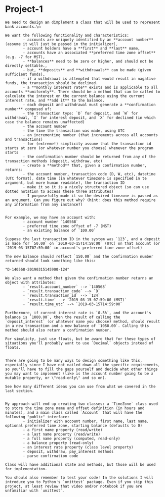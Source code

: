 # Project-1


    We need to design an dimplement a class that will be used to represent bank accounts.\n
   
    We want the following functionality and characteristics:
            - accounts are uniquely identified by an **account number** (assume it will just be passed in the initializer),
            - account holders have a **first** and **last** name,
            - accounts have an associated **preferred time zone offset** (e.g. -7 for MST),
            - **balances** need to be zero or higher, and should not be directly settable.,
            - but, **deposits** and **withdrawals** can be made (given sufficient funds),
            - if a withdrawal is attempted that would result in nagative funds, the transaction should be declined.
            - a **monthly interest rate** exists and is applicable to all accounts **uniformly**. There should be a method that can be called to calculate the interest on the current balance using the current interest rate, and **add it** to the balance.
            - each deposit and withdrawal must generate a **confirmation number** composed of:
            - the transaction type: `D` for deposit, and `W` for withdrawal, `I` for interest deposit, and `X` for declined (in which case the balance remains unaffected)
            - the account number
            - the time the transaction was made, using UTC
            - an incrementing number (that increments across all accounts and transactions)
            - for (extreme!) simplicity assume that the transaction id starts at zero (or whatever number you choose) whenever the program starts
            - the confirmation number should be returned from any of the transaction methods (deposit, withdraw, etc)
            - create a **method** that, given a confirmation number, returns:
            - the account number, transaction code (D, W, etc), datetime (UTC format), date time (in whatever timezone is specified in te argument, but more human readable), the transaction ID
            - make it so it is a nicely structured object (so can use dotted notation to access these three attributes)
            - I purposefully made it so the desired timezone is passed as an argument. Can you figure out why? (hint: does this method require any information from any instance?)
 

    For example, we may have an account with:
            - account number `140568` 
            - preferred time zone offset of -7 (MST) 
            - an existing balance of `100.00`
    
    Suppose the last transaction ID in the system was `123`, and a deposit is made for `50.00` on `2019-03-15T14:59:00` (UTC) on that account (or `2019-03-15T07:59:00` in account's preferred time zone offset)
    
    The new balance should reflect `150.00` and the confirmation number returned should look something like this:
    
    "D-140568-20190315145900-124"
    
    We also want a method that given the confirmation number returns an object with attributes:
            - `result.account_number` --> `140568`
            - `result.transaction_code` --> `D`
            - `result.transaction_id` --> `124`
            - `result.time` --> `2019-03-15 07:59:00 (MST)`
            - `result.time_utc` --> `2019-03-15T14:59:00`
   
    Furthermore, if current interest rate is `0.5%`, and the account's balance is `1000.00`, then the result of calling the `deposit_interest` (or whatever name you choose) method, should result in a new transaction and a new balance of `1050.00`. Calling this method should also return a confirmation number.
    
    For simplicty, just use floats, but be aware that for these types of situations you'll probably want to use `Decimal` objects instead of floats.
   

    There are going to be many ways to design something like this, especially since I have not nailed down all the specific requirements, so you'll have to fill the gaps yourself and decide what other things you may want to implement (like is the account number going to be a mutable property, or \"read-only\" and so on).
    
    See how many different ideas you can use from what we covered in the last section. 
   

    My approach will end up creating two classes: a `TimeZone` class used to store the time zone name and offset definition (in hours and minutes), and a main class called `Account` that will have the following "public" interface:
            - initializer with account number, first name, last name, optional preferred time zone, starting balance (defaults to 0)
            - a first name property (read/write)
            - a last name property (read/write)
            - a full name property (computed, read-only)
            - a balance property (read-only)
            - an interest rate property (class level property)
            - deposit, withdraw, pay_interest methods
            - parse confirmation code
    
    Class will have additional state and methods, but those will be used for implementation.

    You should also remember to test your code! In the solutions I will introduce you to Python's `unittest` package. Even if you skip this project, at least review that video and/or notebook if you are unfamiliar with `unittest`.
  


